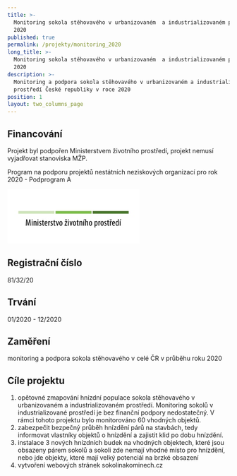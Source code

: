 ```yaml
---
title: >-
  Monitoring sokola stěhovavého v urbanizovaném  a industrializovaném prostředí
  2020
published: true
permalink: /projekty/monitoring_2020
long_title: >-
  Monitoring sokola stěhovavého v urbanizovaném  a industrializovaném prostředí
  2020
description: >-
  Monitoring a podpora sokola stěhovavého v urbanizovaném a industrializovaném
  prostředí České republiky v roce 2020
position: 1
layout: two_columns_page
---
```

## Financování

Projekt byl podpořen Ministerstvem životního prostředí, projekt nemusí vyjadřovat stanoviska MŽP.

Program na podporu projektů nestátních neziskových organizací pro rok 2020 - Podprogram A

![](/media/logo-mzp_300.jpg)

## Registrační číslo

81/32/20

## Trvání

01/2020 - 12/2020

## Zaměření

monitoring a podpora sokola stěhovavého v celé ČR v průběhu roku 2020

## Cíle projektu

1. opětovné zmapování hnízdní populace sokola stěhovavého v urbanizovaném a industrializovaném prostředí. Monitoring sokolů v industrializované prostředí je bez finanční podpory nedostatečný. V rámci tohoto projektu bylo monitorováno 60 vhodných objektů. 
2. zabezpečit bezpečný průběh hnízdění párů na stavbách, tedy informovat vlastníky objektů o hnízdění a zajistit klid po dobu hnízdění.
3. instalace 3 nových hnízdních budek na vhodných objektech, které jsou obsazeny párem sokolů a sokoli zde nemají vhodné místo pro hnízdění, nebo jde objekty, které mají velký potenciál na brzké obsazení 
4. vytvoření webových stránek sokolinakominech.cz

